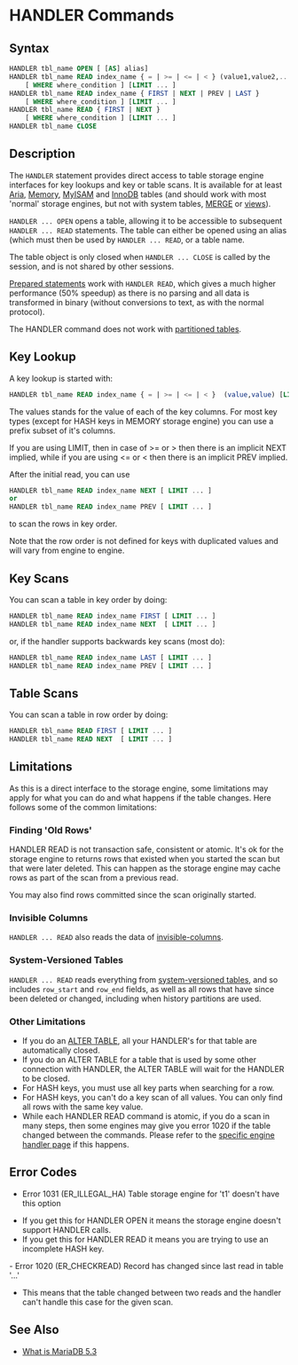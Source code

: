 # HANDLER Commands

## Syntax

```sql
HANDLER tbl_name OPEN [ [AS] alias]
HANDLER tbl_name READ index_name { = | >= | <= | < } (value1,value2,...)
    [ WHERE where_condition ] [LIMIT ... ]
HANDLER tbl_name READ index_name { FIRST | NEXT | PREV | LAST }
    [ WHERE where_condition ] [LIMIT ... ]
HANDLER tbl_name READ { FIRST | NEXT }
    [ WHERE where_condition ] [LIMIT ... ]
HANDLER tbl_name CLOSE
```

## Description

The `HANDLER` statement provides direct access to table
storage engine interfaces for key lookups and key or table scans. It is available for at least [Aria](/kb/en/aria-formerly-known-as-maria/), [Memory](/replication/optimization-and-tuning/query-optimizations/guiduuid-performance/mariadb/memory-storage-engine/), [MyISAM](/columns-storage-engines-and-plugins/storage-engines/myisam-storage-engine/) and [InnoDB](/kb/en/xtradb-and-innodb/) tables (and should work with most 'normal' storage engines, but not with system tables, [MERGE](/columns-storage-engines-and-plugins/storage-engines/merge/) or [views](/programming-customizing-mariadb/views/)).

`HANDLER ... OPEN` opens a table, allowing it to be accessible to subsequent `HANDLER ... READ` statements. The table can either be opened using an alias (which must then be used by `HANDLER ... READ`, or a table name.

The table object is only closed when `HANDLER ... CLOSE` is called by the session, and is not shared by other sessions.

[Prepared statements](/sql-statements-structure/sql-statements/prepared-statements/) work with `HANDLER READ`, which gives a much higher performance (50% speedup) as there is no parsing and all data is transformed in binary (without conversions to text, as with the normal protocol).

The HANDLER command does not work with [partitioned tables](/kb/en/managing-mariadb-partitioning/).

## Key Lookup

A key lookup is started with:

```sql
HANDLER tbl_name READ index_name { = | >= | <= | < }  (value,value) [LIMIT...]
```

The values stands for the value of each of the key columns. For most key types (except for HASH keys in MEMORY storage engine) you can use a prefix subset of it's columns.

If you are using LIMIT, then in case of &gt;= or &gt; then there is an implicit NEXT implied, while if you are using &lt;= or &lt; then there is an implicit PREV implied.

After the initial read, you can use

```sql
HANDLER tbl_name READ index_name NEXT [ LIMIT ... ]
or
HANDLER tbl_name READ index_name PREV [ LIMIT ... ]
```

to scan the rows in key order.

Note that the row order is not defined for keys with duplicated values and will vary from engine to engine.

## Key Scans

You can scan a table in key order by doing:

```sql
HANDLER tbl_name READ index_name FIRST [ LIMIT ... ]
HANDLER tbl_name READ index_name NEXT  [ LIMIT ... ]
```

or, if the handler supports backwards key scans (most do):

```sql
HANDLER tbl_name READ index_name LAST [ LIMIT ... ]
HANDLER tbl_name READ index_name PREV [ LIMIT ... ]
```

## Table Scans

You can scan a table in row order by doing:

```sql
HANDLER tbl_name READ FIRST [ LIMIT ... ]
HANDLER tbl_name READ NEXT  [ LIMIT ... ]
```

## Limitations

As this is a direct interface to the storage engine, some limitations may apply for what you can do and what happens if the table changes. Here follows some of the common limitations:

### Finding 'Old Rows'

HANDLER READ is not transaction safe, consistent or atomic.  It's ok for the storage engine to returns rows that existed when you started the scan but that were later deleted. This can happen as the storage engine may cache rows as part of the scan from a previous read.

You may also find rows committed since the scan originally started.

### Invisible Columns

`HANDLER ... READ` also reads the data of [invisible-columns](/sql-statements-structure/sql-statements/data-definition/create/invisible-columns/).

### System-Versioned Tables

`HANDLER ... READ` reads everything from [system-versioned tables](/sql-statements-structure/temporal-tables/system-versioned-tables/), and so includes `row_start` and `row_end` fields, as well as all rows that have since been deleted or changed, including when history partitions are used.

### Other Limitations

- If you do an [ALTER TABLE](/kb/en/alter-table-statement/), all your HANDLER's for that table are automatically closed.
- If you do an ALTER TABLE for a table that is used by some other connection with HANDLER, the ALTER TABLE will wait for the HANDLER to be closed.
- For HASH keys, you must use all key parts when searching for a row.
- For HASH keys, you can't do a key scan of all values. You can only find all rows with the same key value.
- While each HANDLER READ command is atomic, if you do a scan in many steps, then some engines may give you error 1020 if the table changed between the commands. Please refer to the [specific engine handler page](/kb/en/handler-handler/) if this happens.

## Error Codes

- Error 1031 (ER_ILLEGAL_HA) Table storage engine for 't1' doesn't have this option
<ul start="1"><li>If you get this for HANDLER OPEN it means the storage engine doesn't support HANDLER calls.
</li><li>If you get this for HANDLER READ it means you are trying to use an incomplete HASH key.
</li></ul>
- Error 1020 (ER_CHECKREAD) Record has changed since last read in table '...'
<ul start="1"><li>This means that the table changed between two reads and the handler can't handle this case for the given scan.
</li></ul>

## See Also

- [What is MariaDB 5.3](/kb/en/what-is-mariadb-53/)